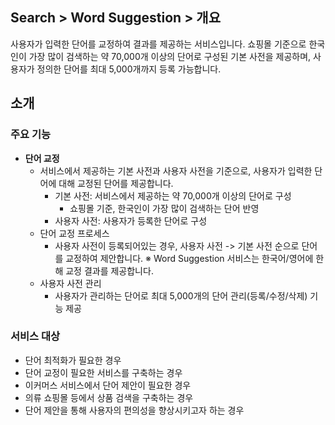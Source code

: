 ## Search > Word Suggestion > 개요

사용자가 입력한 단어를 교정하여 결과를 제공하는 서비스입니다. 쇼핑몰 기준으로 한국인이 가장 많이 검색하는 약 70,000개 이상의 단어로 구성된 기본 사전을 제공하며, 사용자가 정의한 단어를 최대 5,000개까지 등록 가능합니다.

## 소개

### 주요 기능

* **단어 교정**
    * 서비스에서 제공하는 기본 사전과 사용자 사전을 기준으로, 사용자가 입력한 단어에 대해 교정된 단어를 제공합니다.
        * 기본 사전: 서비스에서 제공하는 약 70,000개 이상의 단어로 구성
            * 쇼핑몰 기준, 한국인이 가장 많이 검색하는 단어 반영
        * 사용자 사전: 사용자가 등록한 단어로 구성
    * 단어 교정 프로세스
        * 사용자 사전이 등록되어있는 경우, 사용자 사전 -> 기본 사전 순으로 단어를 교정하여 제안합니다.
          ※ Word Suggestion 서비스는 한국어/영어에 한해 교정 결과를 제공합니다.
    * 사용자 사전 관리
        * 사용자가 관리하는 단어로 최대 5,000개의 단어 관리(등록/수정/삭제) 기능 제공


### 서비스 대상
* 단어 최적화가 필요한 경우
* 단어 교정이 필요한 서비스를 구축하는 경우
* 이커머스 서비스에서 단어 제안이 필요한 경우
* 의류 쇼핑몰 등에서 상품 검색을 구축하는 경우
* 단어 제안을 통해 사용자의 편의성을 향상시키고자 하는 경우
